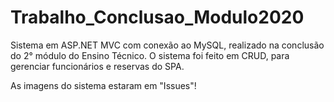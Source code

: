 # Trabalho_Conclusao_Modulo2020
Sistema em ASP.NET MVC com conexão ao MySQL, realizado na conclusão do 2° módulo do Ensino Técnico. O sistema foi feito em CRUD, para gerenciar funcionários e reservas do SPA. 

As imagens do sistema estaram em "Issues"!
